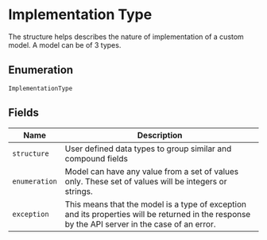 
# Implementation Type

The structure helps describes the nature of implementation of a  custom model. A model can be of 3 types.

## Enumeration

`ImplementationType`

## Fields

| Name | Description |
|  --- | --- |
| `structure` | User defined data types to group similar and compound fields |
| `enumeration` | Model can have any value from a set of values only. These set of values will be integers or strings. |
| `exception` | This means that the model is a type of exception and its properties will be returned in the response by the API server in the case of an error. |

